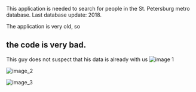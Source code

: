 This application is needed to search for people in the St. Petersburg metro database. Last database update: 2018.

The application is very old, so <h2> the code is very bad.</h2>



This guy does not suspect that his data is already with us
![image 1](https://github.com/ponomaREG/fuckingsearch/blob/version_3(api)/Wy8a5Ieii3M.jpg)



![image_2](https://github.com/ponomaREG/fuckingsearch/blob/version_3(api)/fDgW6lK5pcc.jpg)




![image_3](https://github.com/ponomaREG/fuckingsearch/blob/version_3(api)/8r9BIE46eaY.jpg)
